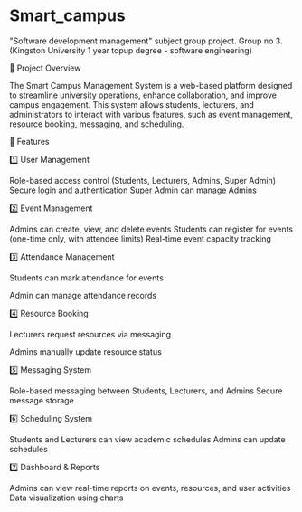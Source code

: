 # Smart_campus
"Software development management" subject group project. Group no 3. (Kingston University 1 year topup degree - software engineering)

📌 Project Overview

The Smart Campus Management System is a web-based platform designed to streamline university operations, enhance collaboration, and improve campus engagement. This system allows students, lecturers, and administrators to interact with various features, such as event management, resource booking, messaging, and scheduling.

🚀 Features

1️⃣ User Management

Role-based access control (Students, Lecturers, Admins, Super Admin)
Secure login and authentication
Super Admin can manage Admins

2️⃣ Event Management

Admins can create, view, and delete events
Students can register for events (one-time only, with attendee limits)
Real-time event capacity tracking

3️⃣ Attendance Management

Students can mark attendance for events

Admin can manage attendance records

4️⃣ Resource Booking

Lecturers request resources via messaging

Admins manually update resource status

5️⃣ Messaging System

Role-based messaging between Students, Lecturers, and Admins
Secure message storage

6️⃣ Scheduling System

Students and Lecturers can view academic schedules
Admins can update schedules

7️⃣ Dashboard & Reports

Admins can view real-time reports on events, resources, and user activities
Data visualization using charts
